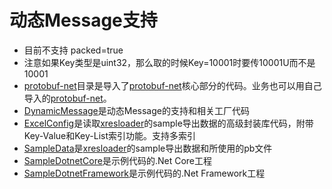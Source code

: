 # 动态Message支持

+ 目前不支持 packed=true
+ 注意如果Key类型是uint32，那么取的时候Key=10001时要传10001U而不是10001
+ [protobuf-net][1]目录是导入了[protobuf-net][1]核心部分的代码。业务也可以用自己导入的[protobuf-net][1]。
+ [DynamicMessage](DynamicMessage)是动态Message的支持和相关工厂代码
+ [ExcelConfig](ExcelConfig)是读取[xresloader][2]的sample导出数据的高级封装库代码，附带Key-Value和Key-List索引功能。支持多索引
+ [SampleData](SampleData)是[xresloader][2]的sample导出数据和所使用的pb文件
+ [SampleDotnetCore](SampleDotnetCore)是示例代码的.Net Core工程
+ [SampleDotnetFramework](SampleDotnetFramework)是示例代码的.Net Framework工程

[1]: https://github.com/mgravell/protobuf-net
[2]: https://github.com/xresloader/xresloader
